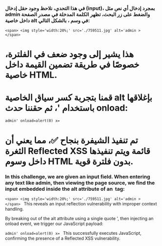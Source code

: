 ### في هذا التحدي، نلاحظ وجود حقل إدخال (input)، بمجرد إدخال أي نص مثل admin والضغط على زر البحث، تظهر الكلمة المدخلة في مصدر الصفحة داخل خاصية alt في وسم <img>، بالشكل التالي:

```
<span> <img style='width:20%;' src='./759511.jpg' alt='admin > 
</span>

```

# هذا يشير إلى وجود ضعف في الفلترة، خصوصًا في طريقة تضمين القيمة داخل خاصية HTML.

# قمنا بتجربة كسر سياق الخاصية alt بإغلاقها باستخدام '، ثم حقننا حدث onload:
```
admin' onload=alert(0) x=
```
# تم تنفيذ الشيفرة بنجاح ✅، مما يعني أن الثغرة Reflected XSS قائمة ويتم تنفيذها داخل وسوم HTML بدون فلترة قوية.



### In this challenge, we are given an input field. When entering any text like admin, then viewing the page source, we find the input embedded inside the alt attribute of an <img> tag:
`<span> <img style='width:20%;' src='./759511.jpg' alt='admin > 
</span>
`
This reveals an input reflection vulnerability with improper context handling.

By breaking out of the alt attribute using a single quote ', then injecting an onload event, we trigger our JavaScript payload:

`admin' onload=alert(0) x=
`
This successfully executes JavaScript, confirming the presence of a Reflected XSS vulnerability.

